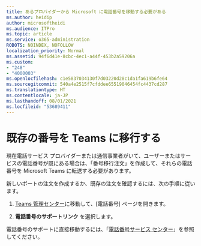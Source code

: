 ```yaml
---
title: あるプロバイダーから Microsoft に電話番号を移動する必要がある
ms.author: heidip
author: microsoftheidi
ms.audience: ITPro
ms.topic: article
ms.service: o365-administration
ROBOTS: NOINDEX, NOFOLLOW
localization_priority: Normal
ms.assetid: 94f6d41e-8cbc-4ec1-a44f-453b2a59206a
ms.custom:
- "248"
- "4000003"
ms.openlocfilehash: c1e5837034130f7d03220d28c1da1fa619b6fe64
ms.sourcegitcommit: 540a4e2515f7cfddee65519046454fc4437cd287
ms.translationtype: HT
ms.contentlocale: ja-JP
ms.lasthandoff: 08/01/2021
ms.locfileid: "53689411"
---
```

# <a name="port-existing-numbers-to-teams"></a>既存の番号を Teams に移行する

現在電話サービス プロバイダーまたは通信事業者がいて、ユーザーまたはサービスの電話番号が既にある場合は、「番号移行注文」を作成して、それらの電話番号を Microsoft Teams に転送する必要があります。  

新しいポートの注文を作成するか、既存の注文を確認するには、次の手順に従います。 

1. [Teams 管理センター](https://admin.teams.microsoft.com/phone-numbers)に移動して、[電話番号] ページを開きます。 

1. **電話番号のサポートリンク** を選択します。 

電話番号のサポートに直接移動するには、「[電話番号サービス センター](https://pstnsd.powerappsportals.com/)」を参照してください。  